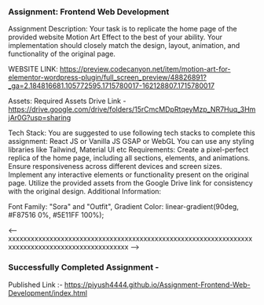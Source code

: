### Assignment: Frontend Web Development
Assignment Description:
Your task is to replicate the home page of the provided website Motion Art Effect to the best of your ability. Your implementation should closely match the design, layout, animation, and functionality of the original page.

WEBSITE LINK:  https://preview.codecanyon.net/item/motion-art-for-elementor-wordpress-plugin/full_screen_preview/48826891?_ga=2.184816681.105772595.1715780017-162128807.1715780017

Assets:
Required Assets Drive Link - 
https://drive.google.com/drive/folders/15rCmcMDpRtqeyMzp_NR7Huq_3HmjAr0G?usp=sharing

Tech Stack:
You are suggested  to use following tech stacks to complete this assignment:
React JS or Vanilla JS
GSAP or WebGL
You can use any styling libraries like Tailwind, Material UI etc
Requirements:
Create a pixel-perfect replica of the home page, including all sections, elements, and animations.
Ensure responsiveness across different devices and screen sizes.
Implement any interactive elements or functionality present on the original page.
Utilize the provided assets from the Google Drive link for consistency with the original design.
Additional Information:

Font Family:  "Sora" and  "Outfit", 
Gradient Color: linear-gradient(90deg, #F87516 0%, #5E11FF 100%);


  <-- xxxxxxxxxxxxxxxxxxxxxxxxxxxxxxxxxxxxxxxxxxxxxxxxxxxxxxxxxxxxxxxxxxxxxxxxxxxxxxxxxxxxxxxxxxxxxxxxx -->

### Successfully Completed Assignment -
Published Link :- https://piyush4444.github.io/Assignment-Frontend-Web-Development/index.html
